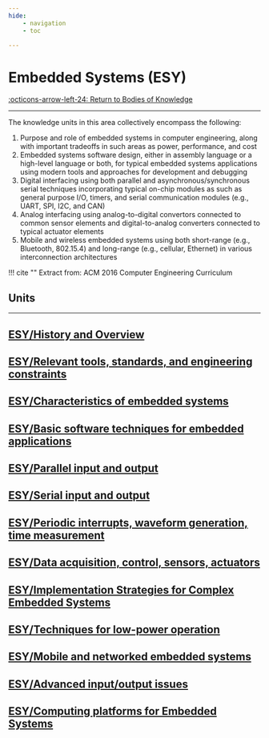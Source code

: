 ```yaml
---
hide:
    - navigation
    - toc

---
```

# Embedded Systems (ESY)

[:octicons-arrow-left-24: Return to Bodies of Knowledge](/Bodies-of-Knowledge/)

---

The knowledge units in this area collectively encompass the following:

1. Purpose and role of embedded systems in computer engineering, along with important tradeoffs in such areas as power, performance, and cost
2. Embedded systems software design, either in assembly language or a high-level language or both, for typical embedded systems applications using modern tools and approaches for development and debugging
3. Digital interfacing using both parallel and asynchronous/synchronous serial techniques incorporating typical on-chip modules as such as general purpose I/O, timers, and serial communication modules (e.g., UART, SPI, I2C, and CAN)
4. Analog interfacing using analog-to-digital convertors connected to common sensor elements and digital-to-analog converters connected to typical actuator elements
5. Mobile and wireless embedded systems using both short-range (e.g., Bluetooth, 802.15.4) and long-range (e.g., cellular, Ethernet) in various interconnection architectures

!!! cite ""
    Extract from: ACM 2016 Computer Engineering Curriculum

## Units

---

<div class="container px-4 py-2" id="custom-cards">
    <div class="row row-cols-1 row-cols-lg-3 align-items-stretch g-4 py-3">
        <div class="col">
            <a href="01_History-Overview">
                <div class="card card-cover h-100 overflow-hidden text-white bg-dark rounded-5 shadow-lg">
                    <div class="d-flex flex-column h-100 p-5 pb-3 text-white text-shadow-1">
                        <h2>ESY/History and Overview</h2>
                    </div>
                </div>
            </a>
        </div>
        <div class="col">
            <a href="02_Tools-Standards-Constraints">
                <div class="card card-cover h-100 overflow-hidden text-white bg-dark rounded-5 shadow-lg">
                    <div class="d-flex flex-column h-100 p-5 pb-3 text-white text-shadow-1">
                        <h2>ESY/Relevant tools, standards, and engineering constraints</h2>
                    </div>
                </div>
            </a>
        </div>
        <div class="col">
            <a href="03_Characteristics">
                <div class="card card-cover h-100 overflow-hidden text-white bg-dark rounded-5 shadow-lg">
                    <div class="d-flex flex-column h-100 p-5 pb-3 text-shadow-1">
                        <h2>ESY/Characteristics of embedded systems</h2>
                    </div>
                </div>
            </a>
        </div>
    </div>
    <div class="row row-cols-1 row-cols-lg-3 align-items-stretch g-4 py-3">
        <div class="col">
            <a href="04_Software-Techniques">
                <div class="card card-cover h-100 overflow-hidden text-white bg-dark rounded-5 shadow-lg">
                    <div class="d-flex flex-column h-100 p-5 pb-3 text-white text-shadow-1">
                        <h2>ESY/Basic software techniques for embedded applications</h2>
                    </div>
                </div>
            </a>
        </div>
        <div class="col">
            <a href="05_Parallel-IO">
                <div class="card card-cover h-100 overflow-hidden text-white bg-dark rounded-5 shadow-lg">
                    <div class="d-flex flex-column h-100 p-5 pb-3 text-white text-shadow-1">
                        <h2>ESY/Parallel input and output</h2>
                    </div>
                </div>
            </a>
        </div>
        <div class="col">
            <a href="06_Serial-IO">
                <div class="card card-cover h-100 overflow-hidden text-white bg-dark rounded-5 shadow-lg">
                    <div class="d-flex flex-column h-100 p-5 pb-3 text-shadow-1">
                        <h2>ESY/Serial input and output</h2>
                    </div>
                </div>
            </a>
        </div>
    </div>
    <div class="row row-cols-1 row-cols-lg-3 align-items-stretch g-4 py-3">
        <div class="col">
            <a href="07_Interrupts-Waveform-Gen">
                <div class="card card-cover h-100 overflow-hidden text-white bg-dark rounded-5 shadow-lg">
                    <div class="d-flex flex-column h-100 p-5 pb-3 text-white text-shadow-1">
                        <h2>ESY/Periodic interrupts, waveform generation, time measurement</h2>
                    </div>
                </div>
            </a>
        </div>
        <div class="col">
            <a href="08_Acquisition-Control">
                <div class="card card-cover h-100 overflow-hidden text-white bg-dark rounded-5 shadow-lg">
                    <div class="d-flex flex-column h-100 p-5 pb-3 text-white text-shadow-1">
                        <h2>ESY/Data acquisition, control, sensors, actuators</h2>
                    </div>
                </div>
            </a>
        </div>
        <div class="col">
            <a href="09_Complex-Embedded-Systems">
                <div class="card card-cover h-100 overflow-hidden text-white bg-dark rounded-5 shadow-lg">
                    <div class="d-flex flex-column h-100 p-5 pb-3 text-shadow-1">
                        <h2>ESY/Implementation Strategies for Complex Embedded Systems</h2>
                    </div>
                </div>
            </a>
        </div>
    </div>
    <div class="row row-cols-1 row-cols-lg-3 align-items-stretch g-4 py-3">
        <div class="col">
            <a href="10_Low-Power">
                <div class="card card-cover h-100 overflow-hidden text-white bg-dark rounded-5 shadow-lg">
                    <div class="d-flex flex-column h-100 p-5 pb-3 text-white text-shadow-1">
                        <h2>ESY/Techniques for low-power operation</h2>
                    </div>
                </div>
            </a>
        </div>
        <div class="col">
            <a href="11_Mobile-Networked">
                <div class="card card-cover h-100 overflow-hidden text-white bg-dark rounded-5 shadow-lg">
                    <div class="d-flex flex-column h-100 p-5 pb-3 text-white text-shadow-1">
                        <h2>ESY/Mobile and networked embedded systems</h2>
                    </div>
                </div>
            </a>
        </div>
        <div class="col">
            <a href="12_IO-Issues">
                <div class="card card-cover h-100 overflow-hidden text-white bg-dark rounded-5 shadow-lg">
                    <div class="d-flex flex-column h-100 p-5 pb-3 text-shadow-1">
                        <h2>ESY/Advanced input/output issues</h2>
                    </div>
                </div>
            </a>
        </div>
    </div>
    <div class="row row-cols-1 row-cols-lg-3 align-items-stretch g-4 py-3">
        <div class="col">
            <a href="13_Computing-Platforms">
                <div class="card card-cover h-100 overflow-hidden text-white bg-dark rounded-5 shadow-lg">
                    <div class="d-flex flex-column h-100 p-5 pb-3 text-white text-shadow-1">
                        <h2>ESY/Computing platforms for Embedded Systems</h2>
                    </div>
                </div>
            </a>
        </div>
    </div>
</div>
